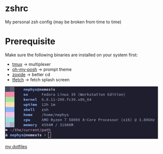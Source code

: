 # zshrc
My personal zsh config (may be broken from time to time)

# Prerequisite
Make sure the following binaries are installed on your system first:
 - [tmux](https://github.com/tmux/tmux) -> multiplexer
 - [oh-my-posh](https://github.com/jandedobbeleer/oh-my-posh) -> prompt theme
 - [zoxide](https://github.com/ajeetdsouza/zoxide) -> better cd
 - [tfetch](https://github.com/Nephys/tfetch) -> fetch splash screen

![prompt](./prompt.png)

[my dotfiles](https://github.com/nephys/.dotfiles)
